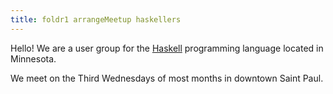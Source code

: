 ```yaml
---
title: foldr1 arrangeMeetup haskellers
---
```


Hello! We are a user group for the [Haskell](https://www.haskell.org/)
programming language located in Minnesota.

We meet on the Third Wednesdays of most months in downtown Saint Paul.
